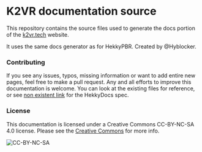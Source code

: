 # K2VR documentation source
This repository contains the source files used to generate the docs portion of the [k2vr.tech](https://k2vr.tech) website.

It uses the same docs generator as for HekkyPBR. Created by @Hyblocker.

### Contributing
If you see any issues, typos, missing information or want to add entire new pages, feel free to make a pull request. Any and all efforts to improve this documentation is welcome. You can look at the existing files for reference, or see [non existent link]() for the HekkyDocs spec.

### License
This documentation is licensed under a Creative Commons CC-BY-NC-SA 4.0 license. Please see the [Creative Commons](https://github.com/KinectToVR/k2vr-docs/blob/master/LICENSE) for more info.

![CC-BY-NC-SA](https://i.creativecommons.org/l/by-nc-sa/4.0/88x31.png)